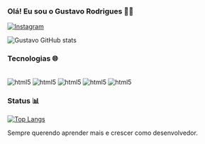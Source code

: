 
### Olá! Eu sou o Gustavo Rodrigues ✌🏾

[![Instagram](https://img.shields.io/badge/Instagram-E4405F?style=for-the-badge&logo=instagram&logoColor=white)](https://www.instagram.com/gustav_grs/)


![Gustavo GitHub stats](https://github-readme-stats.vercel.app/api?username=Devgusta5&show_icons=true&theme=dracula)

### Tecnologias 🌐

<div style="display: inline_block"><br/> 

<img align="center" alt="html5" src="https://img.shields.io/badge/ HTML5-E34F26?style=for-the-badge&logo-html5&logoColor=white" />  
<img align="center" alt="html5" src="https://img.shields.io/badge/CSS3-1572B6?style=for-the-badge&logo=css3&logoColor=white" /> 
<img align="center" alt="html5" src="https://img.shields.io/badge/JavaScript-F7DF1E?style=for-the-badge&logo=javascript&logoColor=black" /> 
<img align="center" alt="html5" src="https://img.shields.io/badge/C%23-239120?style=for-the-badge&logo=c-sharp&logoColor=white" /> 
<img align="center" alt="html5" src="https://img.shields.io/badge/Node.js-43853D?style=for-the-badge&logo=node.js&logoColor=white" /> 
</div>

### Status 📊

[![Top Langs](https://github-readme-stats.vercel.app/api/top-langs/?username=Devgusta5&layout=pie)](https://github.com/anuraghazra/github-readme-stats)<br/>

Sempre querendo aprender mais e crescer como desenvolvedor.
